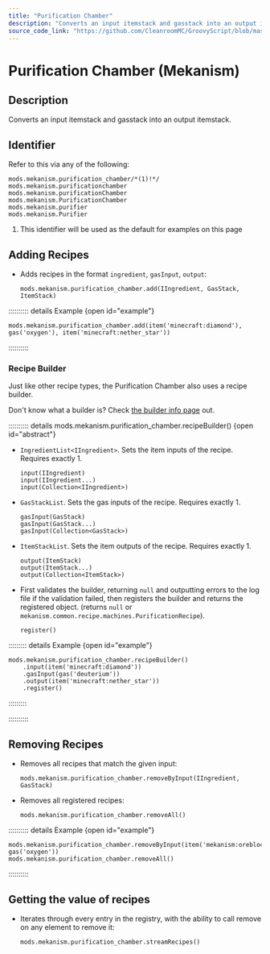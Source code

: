 ```yaml
---
title: "Purification Chamber"
description: "Converts an input itemstack and gasstack into an output itemstack."
source_code_link: "https://github.com/CleanroomMC/GroovyScript/blob/master/src/main/java/com/cleanroommc/groovyscript/compat/mods/mekanism/PurificationChamber.java"
---
```


# Purification Chamber (Mekanism)

## Description

Converts an input itemstack and gasstack into an output itemstack.

## Identifier

Refer to this via any of the following:

```groovy:no-line-numbers {1}
mods.mekanism.purification_chamber/*(1)!*/
mods.mekanism.purificationchamber
mods.mekanism.purificationChamber
mods.mekanism.PurificationChamber
mods.mekanism.purifier
mods.mekanism.Purifier
```

1. This identifier will be used as the default for examples on this page

## Adding Recipes

- Adds recipes in the format `ingredient`, `gasInput`, `output`:

    ```groovy:no-line-numbers
    mods.mekanism.purification_chamber.add(IIngredient, GasStack, ItemStack)
    ```

:::::::::: details Example {open id="example"}
```groovy:no-line-numbers
mods.mekanism.purification_chamber.add(item('minecraft:diamond'), gas('oxygen'), item('minecraft:nether_star'))
```

::::::::::

### Recipe Builder

Just like other recipe types, the Purification Chamber also uses a recipe builder.

Don't know what a builder is? Check [the builder info page](../../../groovy/builder.md) out.

:::::::::: details mods.mekanism.purification_chamber.recipeBuilder() {open id="abstract"}
- `IngredientList<IIngredient>`. Sets the item inputs of the recipe. Requires exactly 1.

    ```groovy:no-line-numbers
    input(IIngredient)
    input(IIngredient...)
    input(Collection<IIngredient>)
    ```

- `GasStackList`. Sets the gas inputs of the recipe. Requires exactly 1.

    ```groovy:no-line-numbers
    gasInput(GasStack)
    gasInput(GasStack...)
    gasInput(Collection<GasStack>)
    ```

- `ItemStackList`. Sets the item outputs of the recipe. Requires exactly 1.

    ```groovy:no-line-numbers
    output(ItemStack)
    output(ItemStack...)
    output(Collection<ItemStack>)
    ```

- First validates the builder, returning `null` and outputting errors to the log file if the validation failed, then registers the builder and returns the registered object. (returns `null` or `mekanism.common.recipe.machines.PurificationRecipe`).

    ```groovy:no-line-numbers
    register()
    ```

::::::::: details Example {open id="example"}
```groovy:no-line-numbers
mods.mekanism.purification_chamber.recipeBuilder()
    .input(item('minecraft:diamond'))
    .gasInput(gas('deuterium'))
    .output(item('minecraft:nether_star'))
    .register()
```

:::::::::

::::::::::

## Removing Recipes

- Removes all recipes that match the given input:

    ```groovy:no-line-numbers
    mods.mekanism.purification_chamber.removeByInput(IIngredient, GasStack)
    ```

- Removes all registered recipes:

    ```groovy:no-line-numbers
    mods.mekanism.purification_chamber.removeAll()
    ```

:::::::::: details Example {open id="example"}
```groovy:no-line-numbers
mods.mekanism.purification_chamber.removeByInput(item('mekanism:oreblock:0'), gas('oxygen'))
mods.mekanism.purification_chamber.removeAll()
```

::::::::::

## Getting the value of recipes

- Iterates through every entry in the registry, with the ability to call remove on any element to remove it:

    ```groovy:no-line-numbers
    mods.mekanism.purification_chamber.streamRecipes()
    ```
